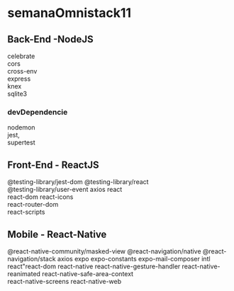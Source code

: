 # semanaOmnistack11

## Back-End -NodeJS

celebrate  
cors   
cross-env   
express    
knex  
sqlite3
### devDependencie
nodemon    
jest,    
supertest

## Front-End - ReactJS

@testing-library/jest-dom
@testing-library/react    
@testing-library/user-event
axios
react    
react-dom
react-icons    
react-router-dom    
react-scripts

## Mobile - React-Native

@react-native-community/masked-view
@react-navigation/native
@react-navigation/stack
axios
expo
expo-constants
expo-mail-composer
intl
react"react-dom
react-native
react-native-gesture-handler
react-native-reanimated
react-native-safe-area-context  
react-native-screens
react-native-web
